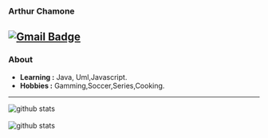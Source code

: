 ### Arthur Chamone
[![Gmail Badge](https://img.shields.io/badge/-chamonearthur@gmail.com-c14438?style=flat-square&logo=Gmail&logoColor=white&link=mailto:chamonearthur@gmail.com)](mailto:chamonearthur@gmail.com)
---------------------------------------------------------------------------------------------------------------------------------------------------------------------------------
### About

-  **Learning :** Java, Uml,Javascript.
-  **Hobbies :** Gamming,Soccer,Series,Cooking.
---------------------------------------------------------------------------------------------------------------------------------------------------------------------------------

![github stats](https://github-readme-stats.vercel.app/api?username=AChamone1&show_icons=true&theme=tokyonight)
<br></br>
![github stats](https://github-readme-stats.anuraghazra1.vercel.app/api/top-langs/?username=AChamone1&layout=compact&show_icons=true&theme=tokyonight)


